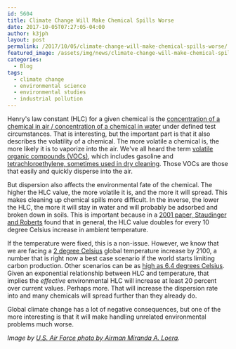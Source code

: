 ```yaml
---
id: 5604
title: Climate Change Will Make Chemical Spills Worse
date: 2017-10-05T07:27:05-04:00
author: k3jph
layout: post
permalink: /2017/10/05/climate-change-will-make-chemical-spills-worse/
featured_image: /assets/img/news/climate-change-will-make-chemical-spills-worse.webp
categories:
  - Blog
tags:
  - climate change
  - environmental science
  - environmental studies
  - industrial pollution
---
```

Henry's law constant (HLC) for a given chemical is the [concentration
of a chemical in air / concentration of a chemical in
water](http://www.chemsafetypro.com/Topics/CRA/Henry_Law_Constant.html)
under defined test circumstances.  That is interesting, but the
important part is that it also describes the volatility of a chemical.
The more volatile a chemical is, the more likely it is to vaporize
into the air.  We've all heard the term [volatile organic compounds
(VOCs)](https://www.epa.gov/indoor-air-quality-iaq/technical-overview-volatile-organic-compounds),
which includes gasoline and [tetrachloroethylene, sometimes used
in dry
cleaning](https://www.epa.gov/sites/production/files/2016-09/documents/tetrachloroethylene.pdf).
Those VOCs are those that easily and quickly disperse into the air.

But dispersion also affects the environmental fate of the chemical.
The higher the HLC value, the more volatile it is, and the more it
will spread.  This makes cleaning up chemical spills more difficult.
In the inverse, the lower the HLC, the more it will stay in water
and will probably be adsorbed and broken down in soils.  This is
important because in a [2001 paper, Staudinger and
Roberts](http://www.sciencedirect.com/science/article/pii/S0045653500005051)
found that in general, the HLC value doubles for every 10 degree
Celsius increase in ambient temperature.

If the temperature were fixed, this is a non-issue.  However, we
know that we are facing a [2 degree
Celsius](http://www.wri.org/ipcc-infographics) global temperature
increase by 2100, a number that is right now a best case scenario
if the world starts limiting carbon production.  Other scenarios
can be as [high as 6.4 degrees
Celsius](https://www.ipcc.ch/publications_and_data/ar4/wg1/en/spmsspm-projections-of.html).
Given an exponential relationship between HLC and temperature, that
implies the _effective_ environmental HLC will increase at least
20 percent over current values.  Perhaps more.  That will increase
the dispersion rate into and many chemicals will spread further
than they already do.

Global climate change has a lot of negative consequences, but one
of the more interesting is that it will make handling unrelated
environmental problems much worse.

_Image by [U.S. Air Force photo by Airman Miranda A.
Loera](http://www.seymourjohnson.af.mil/News/Photos/igphoto/2001637943/)._
